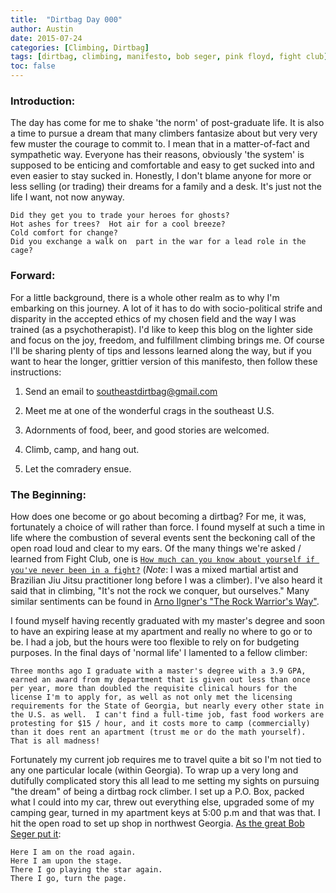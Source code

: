 ```yaml
---
title:  "Dirtbag Day 000"
author: Austin
date: 2015-07-24
categories: [Climbing, Dirtbag]
tags: [dirtbag, climbing, manifesto, bob seger, pink floyd, fight club]
toc: false
---
```


### Introduction:
The day has come for me to shake 'the norm' of post-graduate life.  It is also a time to pursue a dream that many climbers fantasize about but very very few muster the courage to commit to.  I mean that in a matter-of-fact and sympathetic way.  Everyone has their reasons, obviously 'the system' is supposed to be enticing and comfortable and easy to get sucked into and even easier to stay sucked in.  Honestly, I don't blame anyone for more or less selling (or trading) their dreams for a family and a desk.  It's just not the life I want, not now anyway.

```
Did they get you to trade your heroes for ghosts?
Hot ashes for trees?  Hot air for a cool breeze?
Cold comfort for change?
Did you exchange a walk on  part in the war for a lead role in the cage?
```

### Forward:
For a little background, there is a whole other realm as to why I'm embarking on this journey.  A lot of it has to do with socio-political strife and disparity in the accepted ethics of my chosen field and the way I was trained (as a psychotherapist).  I'd like to keep this blog on the lighter side and focus on the joy, freedom, and fulfillment climbing brings me.  Of course I'll be sharing plenty of tips and lessons learned along the way, but if you want to hear the longer, grittier version of this manifesto, then follow these instructions:

1. Send an email to [southeastdirtbag@gmail.com](mailto:southeastdirtbag@gmail.com)

2. Meet me at one of the wonderful crags in the southeast U.S.

3. Adornments of food, beer, and good stories are welcomed.

4. Climb, camp, and hang out.

5. Let the comradery ensue.

### The Beginning:
How does one become or go about becoming a dirtbag?  For me, it was, fortunately a choice of will rather than force.   I found myself at such a time in life where the combustion of several events sent the beckoning call of the open road loud and clear to my ears.  Of the many things we're asked / learned from Fight Club, one is [```How much can you know about yourself if you've never been in a fight?```](https://www.google.com/url?sa=t&rct=j&q=&esrc=s&source=web&cd=5&cad=rja&uact=8&sqi=2&ved=0CDkQtwIwBGoVChMI7rKq97eNxwIVyJQNCh2__grD&url=http%3A%2F%2Fwww.youtube.com%2Fwatch%3Fv%3DXw9VOwb2754&ei=s6S_Va6NOcipNr_9q5gM&usg=AFQjCNH_VUMH656iE26KwEo0fcnR4yoIYw&sig2=yhJqvOIgfR4pf-1TSbBKiw&bvm=bv.99261572,d.eXY)  (*Note*:  I was a mixed martial artist and Brazilian Jiu Jitsu practitioner long before I was a climber).  I've also heard it said that in climbing, "It's not the rock we conquer, but ourselves."  Many similar sentiments can be found in [Arno Ilgner's "The Rock Warrior's Way"](http://www.amazon.com/The-Rock-Warriors-Way-Training/dp/0974011215).

I found myself having recently graduated with my master's degree and soon to have an expiring lease at my apartment and really no where to go or to be.  I had a job, but the hours were too flexible to rely on for budgeting purposes.  In the final days of 'normal life' I lamented to a fellow climber:

  ```
  Three months ago I graduate with a master's degree with a 3.9 GPA, earned an award from my department that is given out less than once per year, more than doubled the requisite clinical hours for the license I'm to apply for, as well as not only met the licensing requirements for the State of Georgia, but nearly every other state in the U.S. as well.  I can't find a full-time job, fast food workers are protesting for $15 / hour, and it costs more to camp (commercially) than it does rent an apartment (trust me or do the math yourself).  That is all madness!
  ```

Fortunately my current job requires me to travel quite a bit so I'm not tied to any one particular locale (within Georgia).  To wrap up a very long and dutifully complicated story this all lead to me setting my sights on pursuing "the dream" of being a dirtbag rock climber.  I set up a P.O. Box, packed what I could into my car, threw out everything else, upgraded some of my camping gear, turned in my apartment keys at 5:00 p.m and that was that.  I hit the open road to set up shop in northwest Georgia.  [As the great Bob Seger put it](https://www.google.com/url?sa=t&rct=j&q=&esrc=s&source=web&cd=1&cad=rja&uact=8&ved=0CB8QtwIwAGoVChMIvru-wLaNxwIVzNKACh3yzQhC&url=http%3A%2F%2Fwww.youtube.com%2Fwatch%3Fv%3DJl6u6u8LEHM&ei=NKO_Vb7RHcylgwTym6OQBA&usg=AFQjCNF6VrhPKoN4A3xcKrQFIadD69WmSw&sig2=NtCkV3zVX9Q5Pk1Hy5NLAw&bvm=bv.99261572,d.eXY):
 
```
Here I am on the road again.
Here I am upon the stage.
There I go playing the star again.
There I go, turn the page.
```

